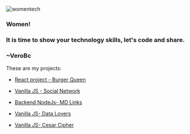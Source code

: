 ![womentech](https://user-images.githubusercontent.com/55853256/102697218-2c90ff80-4202-11eb-8d3d-68326f5e6f56.jpg)

### Women!
### It is time to show your technology skills, let's code and share.
### ~VeroBc

<!--
**VeroBc/VeroBc** is a ✨ _special_ ✨ repository because its `README.md` (this file) appears on your GitHub profile.

Here are some ideas to get you started:

- 🔭 I’m currently working on ...
- 🌱 I’m currently learning ...
- 👯 I’m looking to collaborate on ...
- 🤔 I’m looking for help with ...
- 💬 Ask me about ...
- 📫 How to reach me: ...
- 😄 Pronouns: ...
- ⚡ Fun fact: ...
-->

These are my projects:

- [React project - Burger Queen](https://github.com/VeroBc/LIM013-fe-burger-queen)

- [Vanilla JS - Social Network](https://github.com/VeroBc/LIM013-fe-social-network)

- [Backend NodeJs- MD Links](https://github.com/VeroBc/LIM013-fe-md-links)

- [Vanilla JS- Data Lovers](https://github.com/VeroBc/LIM013-data-lovers)

- [Vanilla JS- Cesar Cipher](https://github.com/VeroBc/LIM013-cipher)



